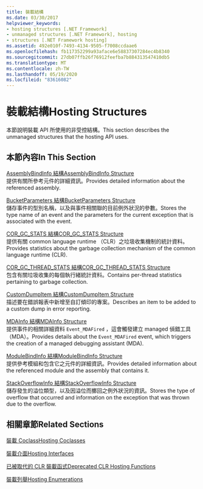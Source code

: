 ```yaml
---
title: 裝載結構
ms.date: 03/30/2017
helpviewer_keywords:
- hosting structures [.NET Framework]
- unmanaged structures [.NET Framework], hosting
- structures [.NET Framework hosting]
ms.assetid: 492e010f-7493-4134-9505-f7008ccdaae6
ms.openlocfilehash: fb117352299a93aface6e58837307284ec4b8340
ms.sourcegitcommit: 27db07ffb26f76912feefba7b884313547410db5
ms.translationtype: MT
ms.contentlocale: zh-TW
ms.lasthandoff: 05/19/2020
ms.locfileid: "83616082"
---
```

# <a name="hosting-structures"></a><span data-ttu-id="53ab4-102">裝載結構</span><span class="sxs-lookup"><span data-stu-id="53ab4-102">Hosting Structures</span></span>
<span data-ttu-id="53ab4-103">本節說明裝載 API 所使用的非受控結構。</span><span class="sxs-lookup"><span data-stu-id="53ab4-103">This section describes the unmanaged structures that the hosting API uses.</span></span>  
  
## <a name="in-this-section"></a><span data-ttu-id="53ab4-104">本節內容</span><span class="sxs-lookup"><span data-stu-id="53ab4-104">In This Section</span></span>  
 [<span data-ttu-id="53ab4-105">AssemblyBindInfo 結構</span><span class="sxs-lookup"><span data-stu-id="53ab4-105">AssemblyBindInfo Structure</span></span>](assemblybindinfo-structure.md)  
 <span data-ttu-id="53ab4-106">提供有關所參考元件的詳細資訊。</span><span class="sxs-lookup"><span data-stu-id="53ab4-106">Provides detailed information about the referenced assembly.</span></span>  
  
 [<span data-ttu-id="53ab4-107">BucketParameters 結構</span><span class="sxs-lookup"><span data-stu-id="53ab4-107">BucketParameters Structure</span></span>](bucketparameters-structure.md)  
 <span data-ttu-id="53ab4-108">儲存事件的型別名稱，以及與事件相關聯的目前例外狀況的參數。</span><span class="sxs-lookup"><span data-stu-id="53ab4-108">Stores the type name of an event and the parameters for the current exception that is associated with the event.</span></span>  
  
 [<span data-ttu-id="53ab4-109">COR_GC_STATS 結構</span><span class="sxs-lookup"><span data-stu-id="53ab4-109">COR_GC_STATS Structure</span></span>](cor-gc-stats-structure.md)  
 <span data-ttu-id="53ab4-110">提供有關 common language runtime （CLR）之垃圾收集機制的統計資料。</span><span class="sxs-lookup"><span data-stu-id="53ab4-110">Provides statistics about the garbage collection mechanism of the common language runtime (CLR).</span></span>  
  
 [<span data-ttu-id="53ab4-111">COR_GC_THREAD_STATS 結構</span><span class="sxs-lookup"><span data-stu-id="53ab4-111">COR_GC_THREAD_STATS Structure</span></span>](cor-gc-thread-stats-structure.md)  
 <span data-ttu-id="53ab4-112">包含有關垃圾收集的每個執行緒統計資料。</span><span class="sxs-lookup"><span data-stu-id="53ab4-112">Contains per-thread statistics pertaining to garbage collection.</span></span>  
  
 [<span data-ttu-id="53ab4-113">CustomDumpItem 結構</span><span class="sxs-lookup"><span data-stu-id="53ab4-113">CustomDumpItem Structure</span></span>](customdumpitem-structure.md)  
 <span data-ttu-id="53ab4-114">描述要在錯誤報表中新增至自訂傾印的專案。</span><span class="sxs-lookup"><span data-stu-id="53ab4-114">Describes an item to be added to a custom dump in error reporting.</span></span>  
  
 [<span data-ttu-id="53ab4-115">MDAInfo 結構</span><span class="sxs-lookup"><span data-stu-id="53ab4-115">MDAInfo Structure</span></span>](mdainfo-structure.md)  
 <span data-ttu-id="53ab4-116">提供事件的相關詳細資料 `Event_MDAFired` ，這會觸發建立 managed 偵錯工具（MDA）。</span><span class="sxs-lookup"><span data-stu-id="53ab4-116">Provides details about the `Event_MDAFired` event, which triggers the creation of a managed debugging assistant (MDA).</span></span>  
  
 [<span data-ttu-id="53ab4-117">ModuleBindInfo 結構</span><span class="sxs-lookup"><span data-stu-id="53ab4-117">ModuleBindInfo Structure</span></span>](modulebindinfo-structure.md)  
 <span data-ttu-id="53ab4-118">提供參考模組和包含它之元件的詳細資訊。</span><span class="sxs-lookup"><span data-stu-id="53ab4-118">Provides detailed information about the referenced module and the assembly that contains it.</span></span>  
  
 [<span data-ttu-id="53ab4-119">StackOverflowInfo 結構</span><span class="sxs-lookup"><span data-stu-id="53ab4-119">StackOverflowInfo Structure</span></span>](stackoverflowinfo-structure.md)  
 <span data-ttu-id="53ab4-120">儲存發生的溢位類型，以及因溢位而擲回之例外狀況的資訊。</span><span class="sxs-lookup"><span data-stu-id="53ab4-120">Stores the type of overflow that occurred and information on the exception that was thrown due to the overflow.</span></span>  
  
## <a name="related-sections"></a><span data-ttu-id="53ab4-121">相關章節</span><span class="sxs-lookup"><span data-stu-id="53ab4-121">Related Sections</span></span>  
 [<span data-ttu-id="53ab4-122">裝載 Coclass</span><span class="sxs-lookup"><span data-stu-id="53ab4-122">Hosting Coclasses</span></span>](hosting-coclasses.md)  
  
 [<span data-ttu-id="53ab4-123">裝載介面</span><span class="sxs-lookup"><span data-stu-id="53ab4-123">Hosting Interfaces</span></span>](hosting-interfaces.md)  
  
 [<span data-ttu-id="53ab4-124">已被取代的 CLR 裝載函式</span><span class="sxs-lookup"><span data-stu-id="53ab4-124">Deprecated CLR Hosting Functions</span></span>](deprecated-clr-hosting-functions.md)  
  
 [<span data-ttu-id="53ab4-125">裝載列舉</span><span class="sxs-lookup"><span data-stu-id="53ab4-125">Hosting Enumerations</span></span>](hosting-enumerations.md)
